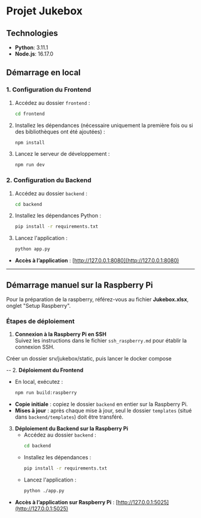 # Projet Jukebox

## Technologies

- **Python**: 3.11.1
- **Node.js**: 16.17.0

## Démarrage en local

### 1. Configuration du Frontend

1. Accédez au dossier `frontend` :
   ```bash
   cd frontend
   ```
2. Installez les dépendances (nécessaire uniquement la première fois ou si des bibliothèques ont été ajoutées) :
   ```bash
   npm install
   ```
3. Lancez le serveur de développement :
   ```bash
   npm run dev
   ```

### 2. Configuration du Backend

1. Accédez au dossier `backend` :
   ```bash
   cd backend
   ```
2. Installez les dépendances Python :
   ```bash
   pip install -r requirements.txt
   ```
3. Lancez l'application :
   ```bash
   python app.py
   ```

- **Accès à l’application** : [http://127.0.0.1:8080](http://127.0.0.1:8080)

---

## Démarrage manuel sur la Raspberry Pi

Pour la préparation de la raspberry, référez-vous au fichier **Jukebox.xlsx**, onglet "Setup Raspberry".

### Étapes de déploiement

1. **Connexion à la Raspberry Pi en SSH**  
   Suivez les instructions dans le fichier `ssh_raspberry.md` pour établir la connexion SSH.


Créer un dossier srv/jukebox/static, puis lancer le docker compose 

-- 
2. **Déploiement du Frontend**
   - En local, exécutez :
     ```bash
     npm run build:raspberry
     ```
   - **Copie initiale** : copiez le dossier `backend` en entier sur la Raspberry Pi.
   - **Mises à jour** : après chaque mise à jour, seul le dossier `templates` (situé dans `backend/templates`) doit être transféré.

3. **Déploiement du Backend sur la Raspberry Pi**
   - Accédez au dossier `backend` :
     ```bash
     cd backend
     ```
   - Installez les dépendances :
     ```bash
     pip install -r requirements.txt
     ```
   - Lancez l'application :
     ```bash
     python ./app.py
     ```

- **Accès à l’application sur Raspberry Pi** : [http://127.0.0.1:5025](http://127.0.0.1:5025)
